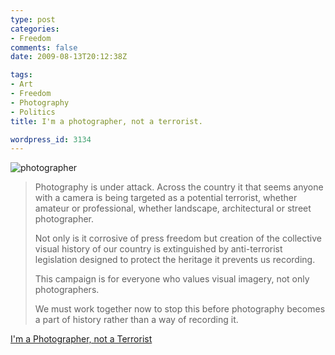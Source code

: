 ```yaml
---
type: post
categories:
- Freedom
comments: false
date: 2009-08-13T20:12:38Z

tags:
- Art
- Freedom
- Photography
- Politics
title: I'm a photographer, not a terrorist.

wordpress_id: 3134
---
```


![photographer](http://local.wordpress/wp-content/uploads/2009/08/photographer.png)



<blockquote>Photography is under attack. Across the country it that seems anyone with a camera is being targeted as a potential terrorist, whether amateur or professional, whether landscape, architectural or street photographer.

Not only is it corrosive of press freedom but creation of the collective visual history of our country is extinguished by anti-terrorist legislation designed to protect the heritage it prevents us recording.

This campaign is for everyone who values visual imagery, not only photographers.

We must work together now to stop this before photography becomes a part of history rather than a way of recording it.</blockquote>



[I'm a Photographer, not a Terrorist](http://photographernotaterrorist.org/)

